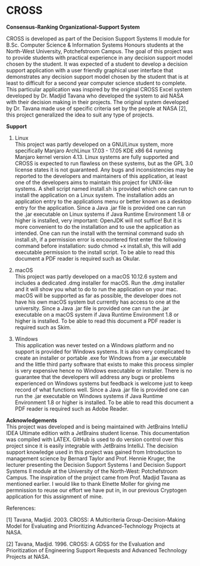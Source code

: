 # CROSS
**Consensus-Ranking Organizational-Support System**

CROSS is developed as part of the Decision Support Systems II module for B.Sc. Computer Science & Information Systems Honours students at the North-West University, Potchefstroom Campus. The goal of this project was to provide students with practical experience in any decision support model chosen by the student. It was expected of a student to develop a decision support application with a user friendly graphical user interface that demonstrates any decision support model chosen by the student that is at least to difficult for a second year computer science student to complete. This particular application was inspired by the original CROSS Excel system developed by Dr. Madjid Tavana who developed the system to aid NASA with their decision making in their projects. The original system developed by Dr. Tavana made use of specific criteria set by the people at NASA [2], this project generalized the idea to suit any type of projects.

**Support**
1. Linux<br /> 
This project was partly developed on a GNU/Linux system, more specifically Manjaro ArchLinux 17.03 - 17.05 KDE x86 64 running Manjaro kernel version 4.13. Linux systems are fully supported and CROSS is expected to run flawless on these systems, but as the GPL 3.0 license states it is not guaranteed. Any bugs and inconsistencies may be reported to the developers and maintainers of this application, at least one of the developers aims to maintain this project for UNIX-like systems. A shell script named install.sh is provided which one can run to install the application on a Linux system. The installation adds an application entry to the applications menu or better known as a desktop entry for the application. Since a Java .jar file is provided one can run the .jar executable on Linux systems if Java Runtime Environment 1.8 or higher is installed, very important: OpenJDK will not suffice! But it is more convenient to do the installation and to use the application as intended. One can run the install with the terminal command sudo sh install.sh, if a permission error is encountered first enter the following command before installation: sudo chmod +x install.sh, this will add executable permission to the install script. To be able to read this document a PDF reader is required such as Okular.

2. macOS<br />
This project was partly developed on a macOS 10.12.6 system and includes a dedicated .dmg installer for macOS. Run the .dmg installer and it will show you what to do to run the application on your mac. macOS will be supported as far as possible, the developer does not have his own macOS system but currently has access to one at the university. Since a Java .jar file is provided one can run the .jar executable on a macOS system if Java Runtime Environment 1.8 or higher is installed. To be able to read this document a PDF reader is required such as Skim.

3. Windows<br />
This application was never tested on a Windows platform and no support is provided for Windows systems. It is also very complicated to create an installer or portable .exe for Windows from a .jar executable and the little third party software that exists to make this process simpler is very expensive hence no Windows executable or installer. There is no guarantee that the developers will address any bugs or problems experienced on Windows systems but feedback is welcome just to keep record of what functions well. Since a Java .jar file is provided one can run the .jar executable on Windows systems if Java Runtime Environment 1.8 or higher is installed. To be able to read this document a PDF reader is required such as Adobe Reader.

**Acknowledgements**<br />
This project was developed and is being maintained with JetBrains IntelliJ IDEA Ultimate edition with a JetBrains student license. This documentation was compiled with LATEX. GitHub is used to do version control over this project since it is easily integrable with JetBrains IntelliJ. The decision support knowledge used in this project was gained from Introduction to management science by Bernard Taylor and Prof. Hennie Kruger, the lecturer presenting the Decision Support Systems I and Decision Support Systems II module at the University of the North-West: Potchefstroom Campus. The inspiration of the project came from Prof. Madjid Tavana as mentioned earlier. I would like to thank Elnette Moller for giving me permnission to reuse our effort we have put in, in our previous Cryptogen application for this assignment of mine.

References:

[1] Tavana, Madjid. 2003. CROSS: A Multicriteria Group-Decision-Making Model for Evaluating and Prioritizing Advanced-Technology Projects at NASA.

[2] Tavana, Madjid. 1996. CROSS: A GDSS for the Evaluation and Prioritization of Engineering Support Requests and Advanced Technology Projects at NASA.

